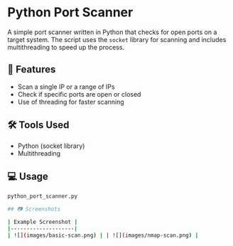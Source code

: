 # Python Port Scanner

A simple port scanner written in Python that checks for open ports on a target system. The script uses the `socket` library for scanning and includes multithreading to speed up the process.

## 🚀 Features
- Scan a single IP or a range of IPs
- Check if specific ports are open or closed
- Use of threading for faster scanning

## 🛠 Tools Used
- Python (socket library)
- Multithreading

## 💻 Usage

```bash
python_port_scanner.py

## 📷 Screenshots

| Example Screenshot |
|--------------------|
| ![](images/basic-scan.png) | | ![](images/nmap-scan.png) | 
